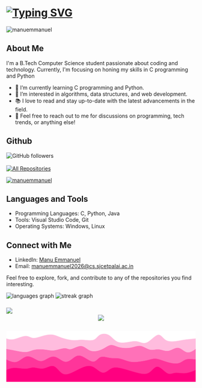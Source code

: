 <!--<img title="manuemmanuel" alt="README" src="https://media.giphy.com/media/NKEt9elQ5cR68/giphy.gif">-->


# [![Typing SVG](https://readme-typing-svg.demolab.com/?lines=Hey+there!+👋;I'm+Manu+Emmanuel)](https://git.io/typing-svg)
 <img width="868px" src="https://github-readme-activity-graph.vercel.app/graph?username=manuemmanuel&theme=react-dark" alt="manuemmanuel"/>

## About Me

I'm a B.Tech Computer Science student passionate about coding and technology. Currently, I'm focusing on honing my skills in C programming and Python

- 🌱 I’m currently learning C programming and Python.
- 🔭 I’m interested in algorithms, data structures, and web development.
- 📚 I love to read and stay up-to-date with the latest advancements in the field.
- 💬 Feel free to reach out to me for discussions on programming, tech trends, or anything else!

## Github
![GitHub followers](https://img.shields.io/github/followers/manuemmanuel?style=social&link=https%253A%252F%252Fgithub.com%252Fmanuemmanuel)
<br>
<br>
<a href="https://github.com/manuemmanuel?tab=repositories"><img alt="All Repositories" title="All Repositories" src="https://custom-icon-badges.demolab.com/badge/-See%20My%20Repositories%20Here-1F222E?style=for-the-badge&logoColor=white&logo=repo"/></a>
<br>
<p align="left"> <a href="https://github.com/manuemmanuel"><img src="https://github-profile-trophy.vercel.app/?username=manuemmanuel&theme=nord" alt="manuemmanuel" /></a> </p>

## Languages and Tools
- Programming Languages: C, Python, Java
- Tools: Visual Studio Code, Git
- Operating Systems: Windows, Linux

## Connect with Me
- LinkedIn: [Manu Emmanuel](https://www.linkedin.com/in/manu-emmanuel-a8b96527bl)
- Email: manuemmanuel2026@cs.sjcetpalai.ac.in

Feel free to explore, fork, and contribute to any of the repositories you find interesting. 

<div align="left">
  <img src="https://github-readme-stats.vercel.app/api/top-langs?username=manuemmanuel&locale=en&hide_title=false&layout=compact&card_width=320&langs_count=5&theme=midnight-purple&hide_border=true&order=2" height="150" alt="languages graph"  />
  <img src="https://streak-stats.demolab.com?user=manuemmanuel&locale=en&mode=daily&theme=midnight-purple&hide_border=true&border_radius=5&date_format=j M[ Y]&order=3" height="150" alt="streak graph"  />
 

</div>

###

<img src="https://user-images.githubusercontent.com/73097560/115834477-dbab4500-a447-11eb-908a-139a6edaec5c.gif"/>
<div align="center">
  <img src="https://profile-counter.glitch.me/manuemmanuel/count.svg?"  />
</div>

###


<img src="assets/footer.svg" alt="footer"  />
